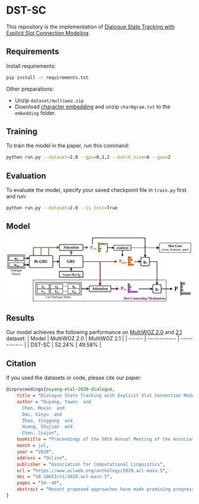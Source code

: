 # DST-SC
This repository is the implementation of [Dialogue State Tracking with Explicit Slot Connection Modeling](https://www.aclweb.org/anthology/2020.acl-main.5).


## Requirements
Install requirements:
```bash
pip install -r requirements.txt
```

Other preparations:
- Unzip `dataset/multiwoz.zip`
- Download [character embedding](https://www.logos.t.u-tokyo.ac.jp/~hassy/publications/arxiv2016jmt/jmt_pre-trained_embeddings.tar.gz) and unzip `charNgram.txt` to the `embedding` folder.


## Training
To train the model in the paper, run this command:
```bash
python run.py --dataset=2.0 --gpu=0,1,2 --batch_size=6 --gas=2
```


## Evaluation
To evaluate the model, specify your saved checkpoint file in `train.py` first and run:
```bash
python run.py --dataset=2.0 --is_test=True
```


## Model
![Model](model.png)


## Results
Our model achieves the following performance on [MultiWOZ 2.0](https://arxiv.org/abs/1810.00278) and [2.1](https://arxiv.org/abs/1907.01669) dataset:
| Model  | MultiWOZ 2.0 | MultiWOZ 2.1 |
| ------ | ------------ | ------------ |
| DST-SC | 52.24%       | 49.58%       |


## Citation
If you used the datasets or code, please cite our paper:
```bibtex
@inproceedings{ouyang-etal-2020-dialogue,
    title = "Dialogue State Tracking with Explicit Slot Connection Modeling",
    author = "Ouyang, Yawen  and
      Chen, Moxin  and
      Dai, Xinyu  and
      Zhao, Yinggong  and
      Huang, Shujian  and
      Chen, Jiajun",
    booktitle = "Proceedings of the 58th Annual Meeting of the Association for Computational Linguistics",
    month = jul,
    year = "2020",
    address = "Online",
    publisher = "Association for Computational Linguistics",
    url = "https://www.aclweb.org/anthology/2020.acl-main.5",
    doi = "10.18653/v1/2020.acl-main.5",
    pages = "34--40",
    abstract = "Recent proposed approaches have made promising progress in dialogue state tracking (DST). However, in multi-domain scenarios, ellipsis and reference are frequently adopted by users to express values that have been mentioned by slots from other domains. To handle these phenomena, we propose a Dialogue State Tracking with Slot Connections (DST-SC) model to explicitly consider slot correlations across different domains. Given a target slot, the slot connecting mechanism in DST-SC can infer its source slot and copy the source slot value directly, thus significantly reducing the difficulty of learning and reasoning. Experimental results verify the benefits of explicit slot connection modeling, and our model achieves state-of-the-art performance on MultiWOZ 2.0 and MultiWOZ 2.1 datasets.",
}
```
